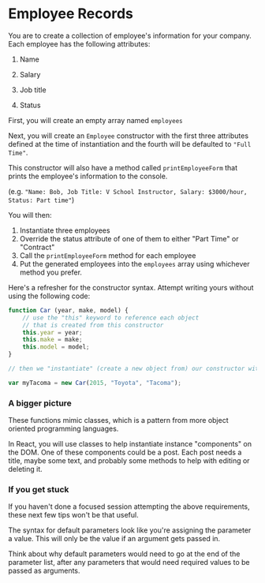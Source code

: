 # Employee Records

You are to create a collection of employee's information for your company. Each employee has the following attributes:

1. Name

1. Salary

1. Job title
1. Status

First, you will create an empty array named `employees`

Next, you will create an `Employee` constructor with the first three attributes defined at the time of instantiation and the fourth will be defaulted to `"Full Time"`.

This constructor will also have a method called `printEmployeeForm` that prints the employee's information to the console.

(e.g. `"Name: Bob, Job Title: V School Instructor, Salary: $3000/hour, Status: Part time"`)

You will then:

1. Instantiate three employees
2. Override the status attribute of one of them to either "Part Time" or "Contract"
3. Call the `printEmployeeForm` method for each employee
4. Put the generated employees into the `employees` array using whichever method you prefer.

Here's a refresher for the constructor syntax. Attempt writing yours without using the following code:

```jsx
function Car (year, make, model) {
    // use the "this" keyword to reference each object
    // that is created from this constructor
    this.year = year;
    this.make = make;
    this.model = model;
}

// then we "instantiate" (create a new object from) our constructor with the "new" keyword and pass in the parameters:

var myTacoma = new Car(2015, "Toyota", "Tacoma");

```

### **A bigger picture**

These functions mimic classes, which is a pattern from more object oriented programming languages.

In React, you will use classes to help instantiate instance "components" on the DOM. One of these components could be a post. Each post needs a title, maybe some text, and probably some methods to help with editing or deleting it.

### **If you get stuck**

If you haven't done a focused session attempting the above requirements, these next few tips won't be that useful.

The syntax for default parameters look like you're assigning the parameter a value. This will only be the value if an argument gets passed in.

Think about why default parameters would need to go at the end of the parameter list, after any parameters that would need required values to be passed as arguments.